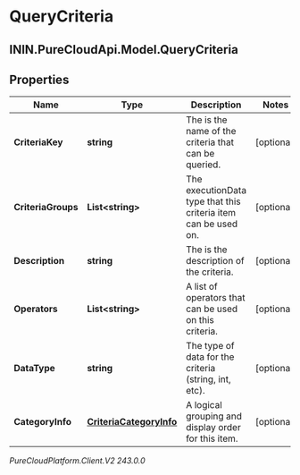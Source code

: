# QueryCriteria

## ININ.PureCloudApi.Model.QueryCriteria

## Properties

|Name | Type | Description | Notes|
|------------ | ------------- | ------------- | -------------|
| **CriteriaKey** | **string** | The is the name of the criteria that can be queried. | [optional] |
| **CriteriaGroups** | **List&lt;string&gt;** | The executionData type that this criteria item can be used on. | [optional] |
| **Description** | **string** | The is the description of the criteria. | [optional] |
| **Operators** | **List&lt;string&gt;** | A list of operators that can be used on this criteria. | [optional] |
| **DataType** | **string** | The type of data for the criteria (string, int, etc). | [optional] |
| **CategoryInfo** | [**CriteriaCategoryInfo**](CriteriaCategoryInfo) | A logical grouping and display order for this item. | [optional] |



_PureCloudPlatform.Client.V2 243.0.0_
